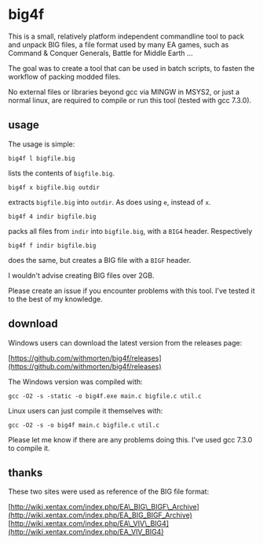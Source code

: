 # big4f

This is a small, relatively platform independent commandline tool to pack and unpack BIG files, a file format used by many EA games, such as Command & Conquer Generals, Battle for Middle Earth ...

The goal was to create a tool that can be used in batch scripts, to fasten the workflow of packing modded files.

No external files or libraries beyond gcc via MINGW in MSYS2, or just a normal linux, are required to compile or run this tool (tested with gcc 7.3.0).

## usage

The usage is simple:

    big4f l bigfile.big

lists the contents of `bigfile.big`.

    big4f x bigfile.big outdir

extracts `bigfile.big` into `outdir`. As does using `e`, instead of `x`.

    big4f 4 indir bigfile.big

packs all files from `indir` into `bigfile.big`, with a `BIG4` header. Respectively

    big4f f indir bigfile.big

does the same, but creates a BIG file with a `BIGF` header.

I wouldn't advise creating BIG files over 2GB.

Please create an issue if you encounter problems with this tool. I've tested it to the best of my knowledge.

## download

Windows users can download the latest version from the releases page:

[https://github.com/withmorten/big4f/releases](https://github.com/withmorten/big4f/releases)

The Windows version was compiled with:

    gcc -O2 -s -static -o big4f.exe main.c bigfile.c util.c

Linux users can just compile it themselves with:

    gcc -O2 -s -o big4f main.c bigfile.c util.c

Please let me know if there are any problems doing this. I've used gcc 7.3.0 to compile it.

## thanks

These two sites were used as reference of the BIG file format:

[http://wiki.xentax.com/index.php/EA\_BIG\_BIGF\_Archive](http://wiki.xentax.com/index.php/EA_BIG_BIGF_Archive)
[http://wiki.xentax.com/index.php/EA\_VIV\_BIG4](http://wiki.xentax.com/index.php/EA_VIV_BIG4)
